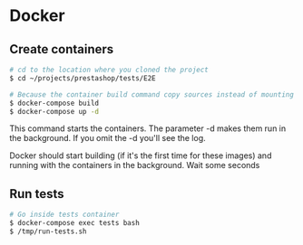 # Docker

## Create containers

```bash
# cd to the location where you cloned the project
$ cd ~/projects/prestashop/tests/E2E

# Because the container build command copy sources instead of mounting to prevent file editions.
$ docker-compose build
$ docker-compose up -d
```

This command starts the containers. The parameter -d makes them run in the background. If you omit the -d you'll see the log.

Docker should start building (if it's the first time for these images) and running with the containers in the background.
Wait some seconds

## Run tests

```bash
# Go inside tests container
$ docker-compose exec tests bash
$ /tmp/run-tests.sh
```

